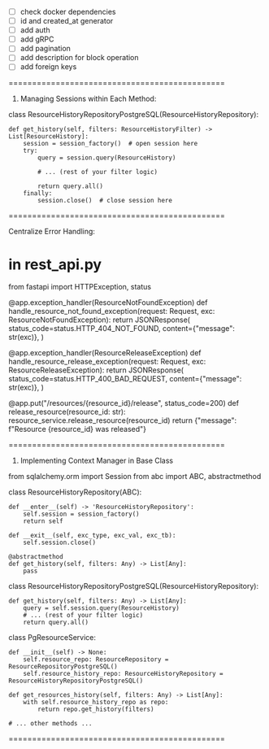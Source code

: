 - [ ] check docker dependencies
- [ ] id and created_at generator
- [ ] add auth
- [ ] add gRPC
- [ ] add pagination
- [ ] add description for block operation
- [ ] add foreign keys

==============================================
1. Managing Sessions within Each Method:

class ResourceHistoryRepositoryPostgreSQL(ResourceHistoryRepository):

    def get_history(self, filters: ResourceHistoryFilter) -> List[ResourceHistory]:
        session = session_factory()  # open session here
        try:
            query = session.query(ResourceHistory)

            # ... (rest of your filter logic)

            return query.all()
        finally:
            session.close()  # close session here

==============================================

Centralize Error Handling:

# in rest_api.py
from fastapi import HTTPException, status

@app.exception_handler(ResourceNotFoundException)
def handle_resource_not_found_exception(request: Request, exc: ResourceNotFoundException):
    return JSONResponse(
        status_code=status.HTTP_404_NOT_FOUND,
        content={"message": str(exc)},
    )

@app.exception_handler(ResourceReleaseException)
def handle_resource_release_exception(request: Request, exc: ResourceReleaseException):
    return JSONResponse(
        status_code=status.HTTP_400_BAD_REQUEST,
        content={"message": str(exc)},
    )

@app.put("/resources/{resource_id}/release", status_code=200)
def release_resource(resource_id: str):
    resource_service.release_resource(resource_id)
    return {"message": f"Resource {resource_id} was released"}

==============================================
1. Implementing Context Manager in Base Class



from sqlalchemy.orm import Session
from abc import ABC, abstractmethod

class ResourceHistoryRepository(ABC):

    def __enter__(self) -> 'ResourceHistoryRepository':
        self.session = session_factory()
        return self

    def __exit__(self, exc_type, exc_val, exc_tb):
        self.session.close()

    @abstractmethod
    def get_history(self, filters: Any) -> List[Any]:
        pass

class ResourceHistoryRepositoryPostgreSQL(ResourceHistoryRepository):

    def get_history(self, filters: Any) -> List[Any]:
        query = self.session.query(ResourceHistory)
        # ... (rest of your filter logic)
        return query.all()


class PgResourceService:

    def __init__(self) -> None:
        self.resource_repo: ResourceRepository = ResourceRepositoryPostgreSQL()
        self.resource_history_repo: ResourceHistoryRepository = ResourceHistoryRepositoryPostgreSQL()

    def get_resources_history(self, filters: Any) -> List[Any]:
        with self.resource_history_repo as repo:
            return repo.get_history(filters)

    # ... other methods ...


==============================================
